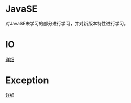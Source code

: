 # JavaSE
对JavaSE未学习的部分进行学习，并对新版本特性进行学习。

# IO

[详细](new/IO/IO.md)

# Exception

[详细](new/Exception/Exception.md)
